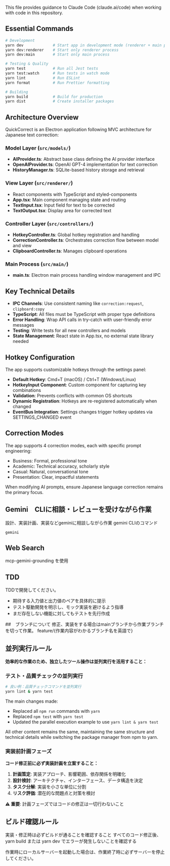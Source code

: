 
This file provides guidance to Claude Code (claude.ai/code) when working with code in this repository.

## Essential Commands

```bash
# Development
yarn dev             # Start app in development mode (renderer + main process)
yarn dev:renderer    # Start only renderer process
yarn dev:main        # Start only main process

# Testing & Quality
yarn test            # Run all Jest tests
yarn test:watch      # Run tests in watch mode
yarn lint            # Run ESLint
yarn format          # Run Prettier formatting

# Building
yarn build           # Build for production
yarn dist            # Create installer packages
```

## Architecture Overview

QuickCorrect is an Electron application following MVC architecture for Japanese text correction:

### Model Layer (`src/models/`)
- **AIProvider.ts**: Abstract base class defining the AI provider interface
- **OpenAIProvider.ts**: OpenAI GPT-4 implementation for text correction
- **HistoryManager.ts**: SQLite-based history storage and retrieval

### View Layer (`src/renderer/`)
- React components with TypeScript and styled-components
- **App.tsx**: Main component managing state and routing
- **TextInput.tsx**: Input field for text to be corrected
- **TextOutput.tsx**: Display area for corrected text

### Controller Layer (`src/controllers/`)
- **HotkeyController.ts**: Global hotkey registration and handling
- **CorrectionController.ts**: Orchestrates correction flow between model and view
- **ClipboardController.ts**: Manages clipboard operations

### Main Process (`src/main/`)
- **main.ts**: Electron main process handling window management and IPC

## Key Technical Details

- **IPC Channels**: Use consistent naming like `correction:request`, `clipboard:copy`
- **TypeScript**: All files must be TypeScript with proper type definitions
- **Error Handling**: Wrap API calls in try-catch with user-friendly error messages
- **Testing**: Write tests for all new controllers and models
- **State Management**: React state in App.tsx, no external state library needed

## Hotkey Configuration

The app supports customizable hotkeys through the settings panel:
- **Default Hotkey**: Cmd+T (macOS) / Ctrl+T (Windows/Linux)
- **HotkeyInput Component**: Custom component for capturing key combinations
- **Validation**: Prevents conflicts with common OS shortcuts
- **Dynamic Registration**: Hotkeys are re-registered automatically when changed
- **EventBus Integration**: Settings changes trigger hotkey updates via SETTINGS_CHANGED event

## Correction Modes

The app supports 4 correction modes, each with specific prompt engineering:
- Business: Formal, professional tone
- Academic: Technical accuracy, scholarly style
- Casual: Natural, conversational tone
- Presentation: Clear, impactful statements

When modifying AI prompts, ensure Japanese language correction remains the primary focus.

## Gemini　CLIに相談・レビューを受けながら作業
設計、実装計画、実装などgeminiに相談しながら作業
gemini CLIのコマンド

```
gemini
```

## Web Search
mcp-gemini-grounding を使用

## TDD
TDDで開発してください。

- 期待する入力値と出力値のペアを具体的に提示
- テスト駆動開発を明示し、モック実装を避けるよう指導
- まだ存在しない機能に対してもテストを先行作成

##　ブランチについて
修正、実装をする場合はmainブランチから作業ブランチを切って作業。
feature/{作業内容がわかるブランチ名を英語で}

## 並列実行ルール

**効率的な作業のため、独立したツール操作は並列実行を活用すること：**

### テスト・品質チェックの並列実行
```bash
# 良い例：品質チェックコマンドを並列実行
yarn lint & yarn test
```

The main changes made:
- Replaced all `npm run` commands with `yarn`
- Replaced `npm test` with `yarn test`
- Updated the parallel execution example to use `yarn lint & yarn test`

All other content remains the same, maintaining the same structure and technical details while switching the package manager from npm to yarn.

### 実装前計画フェーズ
**コード修正前に必ず実装計画を立案すること：**

1. **計画策定**: 実装アプローチ、影響範囲、依存関係を明確化
2. **設計検討**: アーキテクチャ、インターフェース、データ構造を決定
3. **タスク分解**: 実装を小さな単位に分割
4. **リスク評価**: 潜在的な問題点と対策を検討

**⚠️ 重要**: 計画フェーズではコードの修正は一切行わないこと

## ビルド確認ルール
実装・修正時は必ずビルドが通ることを確認すること
すべてのコード修正後、yarn build または yarn dev でエラーが発生しないことを確認する

作業時にローカルサーバーを起動した場合は、作業終了時に必ずサーバーを停止してください。